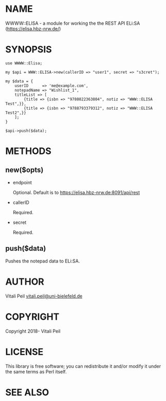 # NAME

WWWW::ELISA - a module for working the the REST API ELi:SA (https://elisa.hbz-nrw.de/)

# SYNOPSIS

    use WWWW::Elisa;

    my $api = WWW::ELISA->new(callerID => "user1", secret => "s3cret");

    my $data = {
        userID      => 'me@example.com',
        notepadName => "Wishlist_1",
        titleList => [
            {title => {isbn => "9780822363804", notiz => "WWW::ELISA Test",}},
            {title => {isbn => "9788793379312", notiz => "WWW::ELISA Test2",}}
        ];
    }

    $api->push($data);

# METHODS

## new($opts)

- endpoint

    Optional. Default is to https://elisa.hbz-nrw.de:8091/api/rest

- callerID

    Required.

- secret

    Required.

## push($data)

Pushes the notepad data to ELi:SA.

# AUTHOR

Vitali Peil <vitali.peil@uni-bielefeld.de>

# COPYRIGHT

Copyright 2018- Vitali Peil

# LICENSE

This library is free software; you can redistribute it and/or modify
it under the same terms as Perl itself.

# SEE ALSO
